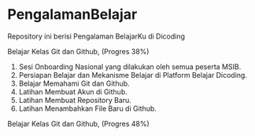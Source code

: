 # PengalamanBelajar
Repository ini berisi Pengalaman BelajarKu di Dicoding

Belajar Kelas Git dan Github, (Progres 38%)
1.	Sesi Onboarding Nasional yang dilakukan oleh semua peserta MSIB.
2.	Persiapan Belajar dan Mekanisme Belajar di Platform Belajar Dicoding.
3.	Belajar Memahami Git dan Github.
4.	Latihan Membuat Akun di Github.
5.	Latihan Membuat Repository Baru.
6.	Latihan Menambahkan File Baru di Github.

Belajar Kelas Git dan Github, (Progres 48%)

